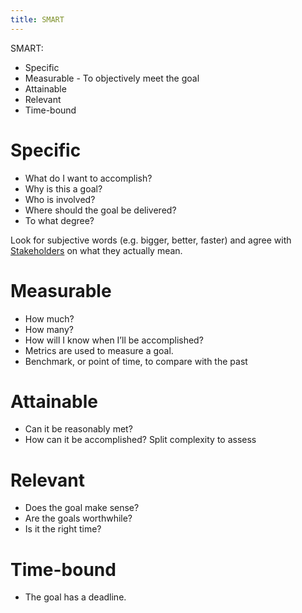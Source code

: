 ```yaml
---
title: SMART
---
```

SMART:
- Specific
- Measurable - To objectively meet the goal
- Attainable
- Relevant
- Time-bound

# Specific
- What do I want to accomplish?
- Why is this a goal?
- Who is involved?
- Where should the goal be delivered?
- To what degree?

Look for subjective words (e.g. bigger, better, faster) and agree with [Stakeholders](foundations-of-project-management/actors/stakeholders.md) on what they actually mean.
# Measurable
- How much?
- How many?
- How will I know when I’ll be accomplished?
- Metrics are used to measure a goal.
- Benchmark, or point of time, to compare with the past
# Attainable
- Can it be reasonably met?
- How can it be accomplished? Split complexity to assess
# Relevant
- Does the goal make sense?
- Are the goals worthwhile?
- Is it the right time?
# Time-bound
- The goal has a deadline.